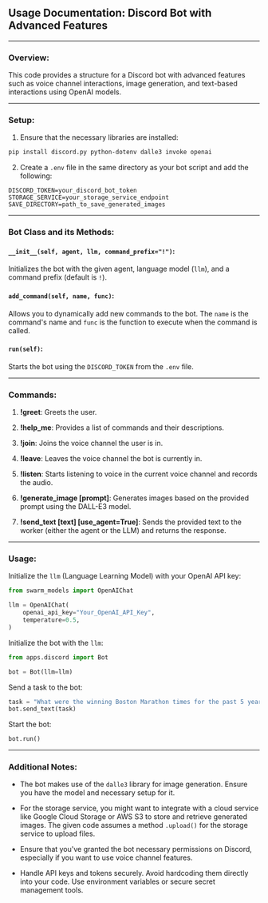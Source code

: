 ## Usage Documentation: Discord Bot with Advanced Features

---

### Overview:

This code provides a structure for a Discord bot with advanced features such as voice channel interactions, image generation, and text-based interactions using OpenAI models.

---

### Setup:

1. Ensure that the necessary libraries are installed:
```bash
pip install discord.py python-dotenv dalle3 invoke openai
```

2. Create a `.env` file in the same directory as your bot script and add the following:
```
DISCORD_TOKEN=your_discord_bot_token
STORAGE_SERVICE=your_storage_service_endpoint
SAVE_DIRECTORY=path_to_save_generated_images
```

---

### Bot Class and its Methods:

#### `__init__(self, agent, llm, command_prefix="!")`:

Initializes the bot with the given agent, language model (`llm`), and a command prefix (default is `!`).

#### `add_command(self, name, func)`:

Allows you to dynamically add new commands to the bot. The `name` is the command's name and `func` is the function to execute when the command is called.

#### `run(self)`:

Starts the bot using the `DISCORD_TOKEN` from the `.env` file.

---

### Commands:

1. **!greet**: Greets the user.

2. **!help_me**: Provides a list of commands and their descriptions.

3. **!join**: Joins the voice channel the user is in.

4. **!leave**: Leaves the voice channel the bot is currently in.

5. **!listen**: Starts listening to voice in the current voice channel and records the audio.

6. **!generate_image [prompt]**: Generates images based on the provided prompt using the DALL-E3 model.

7. **!send_text [text] [use_agent=True]**: Sends the provided text to the worker (either the agent or the LLM) and returns the response.

---

### Usage:

Initialize the `llm` (Language Learning Model) with your OpenAI API key:

```python
from swarm_models import OpenAIChat

llm = OpenAIChat(
    openai_api_key="Your_OpenAI_API_Key",
    temperature=0.5,
)
```

Initialize the bot with the `llm`:

```python
from apps.discord import Bot

bot = Bot(llm=llm)
```

Send a task to the bot:

```python
task = "What were the winning Boston Marathon times for the past 5 years (ending in 2022)? Generate a table of the year, name, country of origin, and times."
bot.send_text(task)
```

Start the bot:

```python
bot.run()
```

---

### Additional Notes:

- The bot makes use of the `dalle3` library for image generation. Ensure you have the model and necessary setup for it.

- For the storage service, you might want to integrate with a cloud service like Google Cloud Storage or AWS S3 to store and retrieve generated images. The given code assumes a method `.upload()` for the storage service to upload files.

- Ensure that you've granted the bot necessary permissions on Discord, especially if you want to use voice channel features.

- Handle API keys and tokens securely. Avoid hardcoding them directly into your code. Use environment variables or secure secret management tools.
